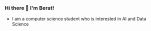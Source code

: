 ### Hi there 👋 I'm Berat!

- I am a computer science student who is interested in AI and Data Science
